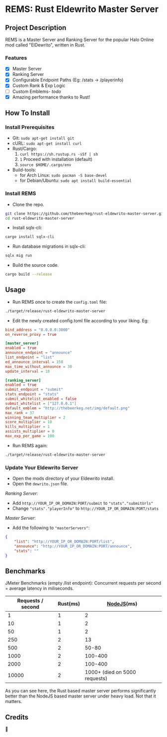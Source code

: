 # REMS: Rust Eldewrito Master Server

## Project Description
REMS is a Master Server and Ranking Server for the popular Halo Online mod called "ElDewrito", written in Rust.

### Features
* [X] Master Server
* [X] Ranking Server
* [X] Configurable Endpoint Paths (Eg: /stats -> /playerinfo)
* [X] Custom Rank & Exp Logic
* [ ] Custom Emblems- *todo*
* [X] Amazing performance thanks to Rust!

## How To Install
### Install Prerequisites
* Git: ```sudo apt-get install git```
* cURL: ```sudo apt-get install curl```
* Rust/Cargo:
    1. ```curl https://sh.rustup.rs -sSf | sh```
    2. ```1``` Proceed with installation (default)
    3. ```source $HOME/.cargo/env```
* Build-tools:
    * for Arch Linux: ```sudo pacman -S base-devel```
    * for Debian/Ubuntu: ```sudo apt install build-essential```

### Install REMS
* Clone the repo.
```bash
git clone https://github.com/thebeerkeg/rust-eldewrito-master-server.git
cd rust-eldewrito-master-server
```

* Install sqlx-cli:
```bash
cargo install sqlx-cli
```

* Run database migrations in sqlx-cli:
```bash
sqlx mig run
```

* Build the source code.
```bash
cargo build --release
```

## Usage
* Run REMS once to create the `config.toml` file:
```bash
./target/release/rust-eldewrito-master-server
```

* Edit the newly created config.toml file according to your liking. Eg:
```toml
bind_address = "0.0.0.0:3000"
on_reverse_proxy = true

[master_server]
enabled = true
announce_endpoint = "announce"
list_endpoint = "list"
ed_announce_interval = 150
max_time_without_announce = 30
update_interval = 10

[ranking_server]
enabled = true
submit_endpoint = "submit"
stats_endpoint = "stats"
submit_whitelist_enabled = false
submit_whitelist = ["127.0.0.1"]
default_emblem = "http://thebeerkeg.net/img/default.png"
max_rank = 37
winning_team_multiplier = 2
score_multiplier = 10
kills_multiplier = 1
assists_multiplier = 0
max_exp_per_game = 100
```

* Run REMS again:
```bash
./target/release/rust-eldewrito-master-server
```

### Update Your Eldewrito Server
* Open the mods directory of your Eldewrito install.
* Open the `dewrito.json` file.

*Ranking Server*:
* Add `http://YOUR_IP_OR_DOMAIN:PORT/submit` to `"stats"."submitUrls"`
* Change `"stats"."playerInfo"` to `http://YOUR_IP_OR_DOMAIN:PORT/stats`

*Master Server*:
* Add the following to `"masterServers"`:
```json
{
    "list": "http://YOUR_IP_OR_DOMAIN:PORT/list",
    "announce": "http://YOUR_IP_OR_DOMAIN:PORT/announce",
    "stats": ""
}
```

## Benchmarks
[NodeJS]: https://github.com/ElDewrito/ElDewrito-MasterServer
JMeter Benchmarks (empty /list endpoint): Concurrent requests per second = average latency in miliseconds.

| Requests / second | Rust(ms) | [NodeJS]\(ms) |
|------------|------|--------|
|     1       |   1   |    2   |
|     10       |   1   |    2    |
|      50      |   1   |    2    |
|      250      |   2   |    13    |
|      500      |   2   |    50-80    |
|      1000      |   2   |    100-400    |
|      2000      |   2   |    100-400    |
|      10000      |   2   |    1000+ (died on 5000 requests)   |

As you can see here, the Rust based master server performs significantly better than the NodeJS based master server under heavy load. Not that it matters.

## Credits
🍺
